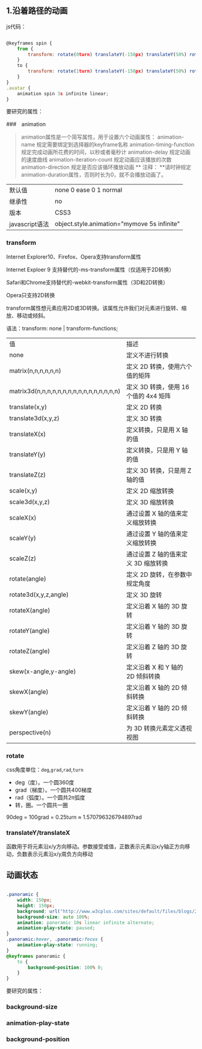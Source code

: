 ## 1.沿着路径的动画

js代码：

```js

@keyframes spin {
	from {
		transform: rotate(0turn) translateY(-150px) translateY(50%) rotate(1turn)
	}
	to {
		transform: rotate(1turn) translateY(-150px) translateY(50%) rotate(0turn);
	}
}
.avatar {
	animation spin 3s infinite linear;
}

```

要研究的属性：

###　animation

> animation属性是一个简写属性，用于设置六个动画属性：
> animation-name 规定需要绑定到选择器的keyframe名称
> animation-timing-function 规定完成动画所花费的时间，以秒或者毫秒计
> animation-delay 规定动画的速度曲线
> animation-iteration-count 规定动画应该播放的次数
> animation-direction 规定是否应该循环播放动画
** 注释： **请时钟规定animation-duration属性，否则时长为0，就不会播放动画了。

<table>
	<tr>
		<td>默认值</td>
		<td>none 0 ease 0 1 normal</td>
	</tr>
	<tr>
		<td>继承性</td>
		<td>no</td>
	</tr>
	<tr>
		<td>版本</td>
		<td>CSS3</td>
	</tr>
	<tr>
		<td>javascript语法</td>
		<td>object.style.animation="mymove 5s infinite"</td>
	</tr>
</table>

### transform

Internet Explorer10、Firefox、Opera支持transform属性

Internet Exploer 9 支持替代的-ms-transform属性（仅适用于2D转换）

Safari和Chrome支持替代的-webkit-transform属性（3D和2D转换）

Opera只支持2D转换

transform属性想元素应用2D或3D转换。该属性允许我们对元素进行旋转、缩放、移动或倾斜。

语法：transform: none | transform-functions;

<table>
	<tr>
		<td>值</td>
		<td>描述</td>
	</tr>
	<tr>
		<td>none</td>
		<td>定义不进行转换</td>
	</tr>
	<tr>
		<td>matrix(n,n,n,n,n,n)</td>
		<td>定义 2D 转换，使用六个值的矩阵</td>
	</tr>
	<tr>
		<td>matrix3d(n,n,n,n,n,n,n,n,n,n,n,n,n,n,n,n)</td>
		<td>定义 3D 转换，使用 16 个值的 4x4 矩阵</td>
	</tr>
	<tr>
		<td>translate(x,y)</td>
		<td>定义 2D 转换</td>
	</tr>
	<tr>
		<td>translate3d(x,y,z)</td>
		<td>定义 3D 转换</td>
	</tr>
	<tr>
		<td>translateX(x)</td>
		<td>定义转换，只是用 X 轴的值</td>
	</tr>
	<tr>
		<td>translateY(y)</td>
		<td>定义转换，只是用 Y 轴的值</td>
	</tr>
	<tr>
		<td>translateZ(z)</td>
		<td>定义 3D 转换，只是用 Z 轴的值</td>
	</tr>
	<tr>
		<td>scale(x,y)</td>
		<td>定义 2D 缩放转换</td>
	</tr>
	<tr>
		<td>scale3d(x,y,z)</td>
		<td>定义 3D 缩放转换</td>
	</tr>
	<tr>
		<td>scaleX(x)</td>
		<td>通过设置 X 轴的值来定义缩放转换</td>
	</tr>
	<tr>
		<td>scaleY(y)</td>
		<td>通过设置 Y 轴的值来定义缩放转换</td>
	</tr>
	<tr>
		<td>scaleZ(z)</td>
		<td>通过设置 Z 轴的值来定义 3D 缩放转换</td>
	</tr>
	<tr>
		<td>rotate(angle)</td>
		<td>定义 2D 旋转，在参数中规定角度</td>
	</tr>
	<tr>
		<td>rotate3d(x,y,z,angle)</td>
		<td>定义 3D 旋转</td>
	</tr>
	<tr>
		<td>rotateX(angle)</td>
		<td>定义沿着 X 轴的 3D 旋转</td>
	</tr>
	<tr>
		<td>rotateY(angle)</td>
		<td>定义沿着 Y 轴的 3D 旋转</td>
	</tr>
	<tr>
		<td>rotateZ(angle)</td>
		<td>定义沿着 Z 轴的 3D 旋转</td>
	</tr>
	<tr>
		<td>skew(x-angle,y-angle)</td>
		<td>定义沿着 X 和 Y 轴的 2D 倾斜转换</td>
	</tr>
	<tr>
		<td>skewX(angle)</td>
		<td>定义沿着 X 轴的 2D 倾斜转换</td>
	</tr>
	<tr>
		<td>skewY(angle)</td>
		<td>定义沿着 Y 轴的 2D 倾斜转换</td>
	</tr>
	<tr>
		<td>perspective(n)</td>
		<td>为 3D 转换元素定义透视视图</td>
	</tr>
</table>

### rotate

css角度单位：`deg`,`grad`,`rad`,`turn`

* deg（度）。一个圆360度
* grad（梯度）。一个圆共400梯度
* rad（弧度）。一个圆共2π弧度
* 转，圈。一个圆共一圈

90deg = 100grad = 0.25turn ≈ 1.570796326794897rad

### translateY/translateX 

函数用于将元素沿x/y方向移动。参数接受<length>或<percentage>值，正数表示元素沿x/y轴正方向移动，负数表示元素沿x/y周负方向移动

## 动画状态

```css

.panoramic {
	width: 150px;
	height: 150px;
	background: url("http://www.w3cplus.com/sites/default/files/blogs/2015/1507/naxos-greece-big.jpg");
	background-size: auto 100%;
	animation: panoramic 10s linear infinite alternate;
	animation-play-state: paused;
}
.panoramic:hover, .panoramic:focus {
	animation-play-state: running;
}
@keyframes panoramic {
	to {
		background-position: 100% 0;
	}
}

```

要研究的属性：

### background-size

### animation-play-state

### background-position

